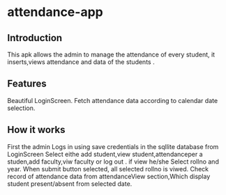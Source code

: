 # attendance-app

## Introduction


This apk allows the admin to manage the  attendance of every student, it inserts,views attendance and data of the students .


## Features


Beautiful LoginScreen.
Fetch attendance data according to calendar date selection.


## How it works


First the admin Logs in using save credentials in the sqllite database from LoginScreen 
Select eithe add student,view student,attendanceper a studen,add faculty,viw faculty or log out .
if view he/she Select rollno and year.
When submit button selected, all selected rollno is viwed.
Check record of attendance data from attendanceView section,Which display student present/absent from selected date.
